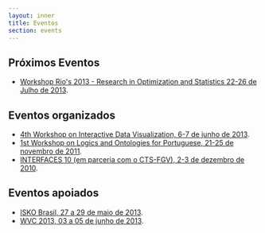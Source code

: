 ```yaml
---
layout: inner
title: Eventos
section: events
---
```


## Próximos Eventos

- [Workshop Rio's 2013 - Research in Optimization and Statistics 22-26 de Julho de 2013](/blog/2013/07/15/RIOs.html).

## Eventos organizados

- <a href="/WVC-2013/" target="_blank">4th Workshop on Interactive Data Visualization, 6-7 de junho de 2013</a>.
- <a href="/NLP-2011/" target="_blank">1st Workshop on Logics and Ontologies for Portuguese, 21-25 de novembro de 2011</a>.
- <a href="http://direitorio.fgv.br/cts/interfaces10" target="_blank">INTERFACES 10 (em parceria com o CTS-FGV), 2-3 de dezembro de 2010</a>.

## Eventos apoiados

- <a href="http://isko-brasil.org.br/" target="_blank">ISKO Brasil, 27 a 29 de maio de 2013</a>.
- <a href="http://www2.ic.uff.br/~wvc2013/" target="_blank">WVC 2013, 03 a 05 de junho de 2013</a>.

